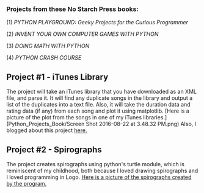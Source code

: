 ### Projects from these No Starch Press books:
(1) *PYTHON PLAYGROUND: Geeky Projects for the Curious Programmer*

(2) *INVENT YOUR OWN COMPUTER GAMES WITH PYTHON*

(3) *DOING MATH WITH PYTHON*

(4) *PYTHON CRASH COURSE*

 
## Project #1 - iTunes Library

The project will take an iTunes library that you have downloaded as an XML file, and parse it. It will find any duplicate songs in the library and output a list of the duplicates into a text file. Also, it will take the duration data and rating data (if any) from each song and plot it using matplotlib. [Here is a picture of the plot from the songs in one of my iTunes libraries.](Python_Projects_Book/Screen Shot 2016-08-22 at 3.48.32 PM.png) Also, I blogged about this project [here.](https://michdcode.com/2016/08/22/the-prettiest-data/)

## Project #2 - Spirographs

The project creates spirographs using python's turtle module, which is reminiscent of my childhood, both because I loved drawing spirographs and I loved programming in Logo. [Here is a picture of the spirographs created by the program.](https://github.com/michdcode/Python_Projects_Book/blob/master/spirograph/spiro_one.png) 